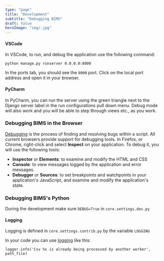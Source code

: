 ```yaml
---
type: "page"
title: "Development"
subtitle: "Debugging BIMS"
draft: false
heroImage: "img/.jpg"
---
```

#### VSCode

In VSCode, to run, and debug the application use the following command:

`python manage.py runserver 0.0.0.0:8000`

In the ports tab, you should see the `8000` port. Click on the local port address and open it in your browser.

#### PyCharm

In PyCharm, you can run the server using the green triangle next to the Django server label in the run
configurations pull down menu. Debug mode will also work and you will be able to step through views
etc., as you work.

### Debugging BIMS in the Browser

 [Debugging](https://en.wikipedia.org/wiki/Debugging) is the process of finding and resolving bugs within a script.
All current browsers provide support for debugging tools. In Firefox, or Chrome, right-click and select **Inspect**
on your application. To debug it, you will use the following tools:

* **Inspector** or **Elements**: to examine and modify the HTML and CSS
* **Console**: to view messages logged by the application and error messages.
* **Debugger** or **Sources**: to set breakpoints and watchpoints in your application's JavaScript, and examine and modify the application's state.

### Debugging BIMS's Python

During the development make sure `DEBUG=True` in `core.settings.dev.py`

#### Logging

Logging is defined in `core.settings.contrib.py` by the variable `LOGGING`

In your code you can use [logging](https://docs.python.org/3/library/logging.html) like this:

`logger.info('Csv %s is already being processed by another worker', path_file)`
